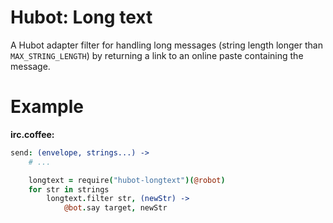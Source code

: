 # Hubot: Long text

A Hubot adapter filter for handling long messages (string length longer than `MAX_STRING_LENGTH`) by returning a link to an online paste containing the message.


# Example

__irc.coffee:__

```coffee
send: (envelope, strings...) ->
    # ...

    longtext = require("hubot-longtext")(@robot)
    for str in strings
        longtext.filter str, (newStr) ->
            @bot.say target, newStr
```

